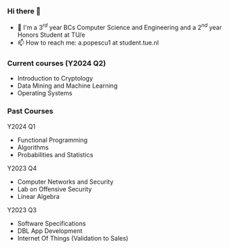 ### Hi there 👋
- 📖 I'm a $3^{rd}$ year BCs Computer Science and Engineering and a $2^{nd}$ year Honors Student at TU/e 
- 📫 How to reach me: a.popescu1 at student.tue.nl

### Current courses (Y2024 Q2)
- Introduction to Cryptology
- Data Mining and Machine Learning
- Operating Systems

### Past Courses
Y2024
Q1
- Functional Programming
- Algorithms
- Probabilities and Statistics

Y2023
Q4
- Computer Networks and Security
- Lab on Offensive Security
- Linear Algebra

Y2023 
Q3
- Software Specifications
- DBL App Development
- Internet Of Things (Validation to Sales)
